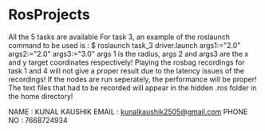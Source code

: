 # RosProjects
All the 5 tasks are available
For task 3, an example of the roslaunch command to be used is :
$ roslaunch task_3 driver.launch args1:="2.0" args2:="2.0" args3:="3.0"
args 1 is the radius, args 2 and args3 are the x and y target coordinates respectively!
Playing the rosbag recordings for task 1 and 4 will not give a proper result due to the latency issues of the recordings! If the nodes are run seperately, the performance will be proper!
The text files that had to be recorded will appear in the hidden .ros folder in the home directory!


NAME : KUNAL KAUSHIK
EMAIL : kunalkaushik2505@gmail.com
PHONE NO : 7668724934

